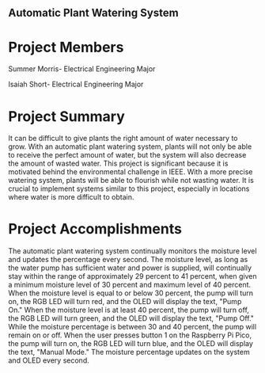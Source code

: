 ## Automatic Plant Watering System 
# Project Members
Summer Morris- Electrical Engineering Major 

Isaiah Short- Electrical Engineering Major
# Project Summary
It can be difficult to give plants the right amount of water necessary to grow. With an automatic plant watering system, plants will not only be able to receive the perfect amount of water, but the system will also decrease the amount of wasted water. This project is significant because it is motivated behind the environmental challenge in IEEE. With a more precise watering system, plants will be able to flourish while not wasting water. It is crucial to implement systems similar to this project, especially in locations where water is more difficult to obtain. 
# Project Accomplishments
The automatic plant watering system continually monitors the moisture level and updates the percentage every second. The moisture level, as long as the water pump has sufficient water and power is supplied, will continually stay within the range of approximately 29 percent to 41 percent, when given a minimum moisture level of 30 percent and maximum level of 40 percent. When the moisture level is equal to or below 30 percent, the pump will turn on, the RGB LED will turn red, and the OLED will display the text, "Pump On." When the moisture level is at least 40 percent, the pump will turn off, the RGB LED will turn green, and the OLED will display the text, "Pump Off." While the moisture percentage is between 30 and 40 percent, the pump will remain on or off. When the user presses button 1 on the Raspberry Pi Pico, the pump will turn on, the RGB LED will turn blue, and the OLED will display the text, "Manual Mode." The moisture percentage updates on the system and OLED every second. 
